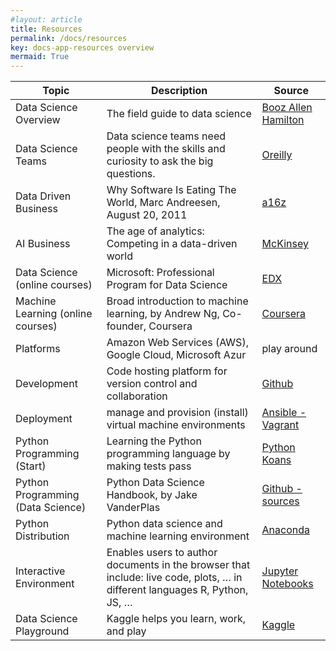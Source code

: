 ```yaml
---
#layout: article
title: Resources
permalink: /docs/resources
key: docs-app-resources overview
mermaid: True
---
```

<table>
<thead>
<tr>
<th>Topic</th>
<th>Description</th>
<th>Source</th>
</tr>
</thead>
<tbody>
<tr>
<td>Data Science Overview</td>
<td>The field guide to data science</td>
<td><a href="https://www.boozallen.com/content/dam/boozallen_site/sig/pdf/publications/2015-field-guide-to-data-science-160211215115.pdf">Booz Allen Hamilton</a></td>
</tr>
<tr>
<td>Data Science Teams</td>
<td>Data science teams need people with the skills and curiosity to ask the big questions.</td>
<td><a href="http://radar.oreilly.com/2011/09/building-data-science-teams.html">Oreilly</a></td>
</tr>
<tr>
<td>Data Driven Business</td>
<td>Why Software Is Eating The World, Marc Andreesen, August 20, 2011</td>
<td><a href="https://a16z.com/2016/08/20/why-software-is-eating-the-world/">a16z</a></td>
</tr>
<tr>
<td>AI Business</td>
<td>The age of analytics: Competing in a data-driven world</td>
<td><a href="http://www.mckinsey.com/business-functions/mckinsey-analytics/our-insights/the-age-of-analytics-competing-in-a-data-driven-world">McKinsey</a></td>
</tr>
<tr>
<td>Data Science (online courses)</td>
<td>Microsoft: Professional Program for Data Science</td>
<td><a href="https://academy.microsoft.com/en-us/professional-program/tracks/data-science/">EDX</a></td>
</tr>
<tr>
<td>Machine Learning (online courses)</td>
<td>Broad introduction to machine learning, by Andrew Ng, Co-founder, Coursera</td>
<td><a href="https://www.coursera.org/learn/machine-learning">Coursera</a></td>
</tr>
<tr>
<td>Platforms</td>
<td>Amazon Web Services (AWS), Google Cloud, Microsoft Azur</td>
<td>play around</td>
</tr>
<tr>
<td>Development</td>
<td>Code hosting platform for version control and collaboration</td>
<td><a href="https://guides.github.com/activities/hello-world/">Github</a></td>
</tr>
<tr>
<td>Deployment</td>
<td>manage and provision (install) virtual machine environments</td>
<td><a href="http://docs.ansible.com/guide_vagrant.html">Ansible - Vagrant</a></td>
</tr>
<tr>
<td>Python Programming (Start)</td>
<td>Learning the Python programming language by making tests pass</td>
<td><a href="https://bitbucket.org/gregmalcolm/python_koans">Python Koans</a></td>
</tr>
<tr>
<td>Python Programming (Data Science)</td>
<td>Python Data Science Handbook, by Jake VanderPlas</td>
<td><a href="https://github.com/jakevdp/PythonDataScienceHandbook">Github - sources</a></td>
</tr>
<tr>
<td>Python Distribution</td>
<td>Python data science and machine learning environment</td>
<td><a href="https://www.anaconda.com/download/">Anaconda</a></td>
</tr>
<tr>
<td>Interactive Environment</td>
<td>Enables users to author documents in the browser that include: live code, plots, … in different languages R, Python, JS, …</td>
<td><a href="http://nbviewer.jupyter.org">Jupyter Notebooks</a></td>
</tr>
<tr>
<td>Data Science Playground</td>
<td>Kaggle helps you learn, work, and play</td>
<td><a href="https://www.kaggle.com">Kaggle</a></td>
</tr>
</tbody>
</table>

